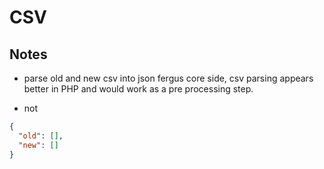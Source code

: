 # CSV

## Notes

- parse old and new csv into json fergus core side, csv parsing appears better in PHP and would
work as a pre processing step.

- not

```json
{
  "old": [],
  "new": []
}
```
